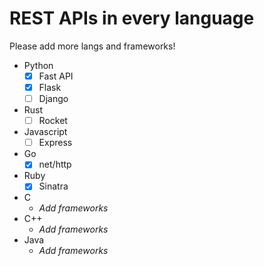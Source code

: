 # REST APIs in every language
Please add more langs and frameworks!

- Python
	- [x] Fast API
	- [x] Flask
	- [ ] Django
- Rust
	- [ ] Rocket
- Javascript
	- [ ] Express
- Go
	- [x] net/http
- Ruby
	- [x] Sinatra 
- C
	- *Add frameworks*
- C++
 	- *Add frameworks*
- Java
	- *Add frameworks*
